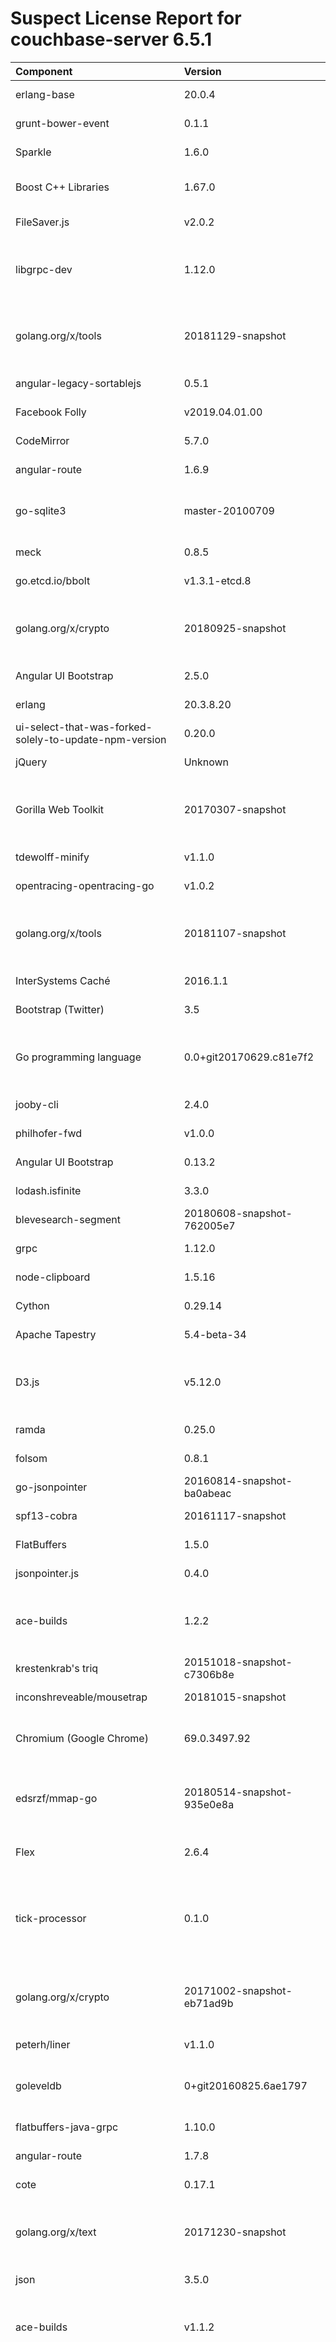 
Suspect License Report for couchbase-server 6.5.1
=================================================

|Component|Version|License(s)|
| :--- | :--- | :--- |
|erlang-base|20.0.4|[Apache License 2.0](../../license-data/7cae335f-1193-421e-92f1-8802b4243e93.txt)|
|grunt-bower-event|0.1.1|[MIT License](../../license-data/ad705c59-6893-4980-bdbf-0837f1823cc4.txt)|
|Sparkle|1.6.0|[MIT License](../../license-data/ad705c59-6893-4980-bdbf-0837f1823cc4.txt)|
|Boost C++ Libraries|1.67.0|[Boost Software License 1.0](../../license-data/26b23233-77bd-4cc2-8977-f312abd57327.txt)|
|FileSaver.js|v2.0.2|[MIT License](../../license-data/ad705c59-6893-4980-bdbf-0837f1823cc4.txt)|
|libgrpc-dev|1.12.0|[BSD 3-clause "New" or "Revised" License](../../license-data/3d238144-44e6-450e-b523-3defbdaed9dc.txt)|
|golang.org/x/tools|20181129-snapshot|[BSD 3-clause "New" or "Revised" License](../../license-data/3d238144-44e6-450e-b523-3defbdaed9dc.txt)|
|angular-legacy-sortablejs|0.5.1|[MIT License](../../license-data/ad705c59-6893-4980-bdbf-0837f1823cc4.txt)|
|Facebook Folly|v2019.04.01.00|[Apache License 2.0](../../license-data/7cae335f-1193-421e-92f1-8802b4243e93.txt)|
|CodeMirror|5.7.0|[MIT License](../../license-data/ad705c59-6893-4980-bdbf-0837f1823cc4.txt)|
|angular-route|1.6.9|[MIT License](../../license-data/ad705c59-6893-4980-bdbf-0837f1823cc4.txt)|
|go-sqlite3|master-20100709|[BSD 2-clause "Simplified" License](../../license-data/cc875133-df38-4806-9921-473e0ef01a87.txt)|
|meck|0.8.5|[Apache License 2.0](../../license-data/7cae335f-1193-421e-92f1-8802b4243e93.txt)|
|go.etcd.io/bbolt|v1.3.1-etcd.8|[MIT License](../../license-data/ad705c59-6893-4980-bdbf-0837f1823cc4.txt)|
|golang.org/x/crypto|20180925-snapshot|[BSD 3-clause "New" or "Revised" License](../../license-data/3d238144-44e6-450e-b523-3defbdaed9dc.txt)|
|Angular UI Bootstrap|2.5.0|[MIT License](../../license-data/ad705c59-6893-4980-bdbf-0837f1823cc4.txt)|
|erlang|20.3.8.20|[Apache License 2.0](../../license-data/7cae335f-1193-421e-92f1-8802b4243e93.txt)|
|ui-select-that-was-forked-solely-to-update-npm-version|0.20.0|[MIT License](../../license-data/ad705c59-6893-4980-bdbf-0837f1823cc4.txt)|
|jQuery|Unknown|[MIT License](../../license-data/ad705c59-6893-4980-bdbf-0837f1823cc4.txt)|
|Gorilla Web Toolkit|20170307-snapshot|[BSD 3-clause "New" or "Revised" License](../../license-data/3d238144-44e6-450e-b523-3defbdaed9dc.txt)|
|tdewolff-minify|v1.1.0|[MIT License](../../license-data/ad705c59-6893-4980-bdbf-0837f1823cc4.txt)|
|opentracing-opentracing-go|v1.0.2|[Apache License 2.0](../../license-data/7cae335f-1193-421e-92f1-8802b4243e93.txt)|
|golang.org/x/tools|20181107-snapshot|[BSD 3-clause "New" or "Revised" License](../../license-data/3d238144-44e6-450e-b523-3defbdaed9dc.txt)|
|InterSystems Caché|2016.1.1|[Apache License 2.0](../../license-data/7cae335f-1193-421e-92f1-8802b4243e93.txt)|
|Bootstrap (Twitter)|3.5|[MIT License](../../license-data/ad705c59-6893-4980-bdbf-0837f1823cc4.txt)|
|Go programming language|0.0+git20170629.c81e7f2|[BSD 3-clause "New" or "Revised" License](../../license-data/3d238144-44e6-450e-b523-3defbdaed9dc.txt)|
|jooby-cli|2.4.0|[Apache License 2.0](../../license-data/7cae335f-1193-421e-92f1-8802b4243e93.txt)|
|philhofer-fwd|v1.0.0|[MIT License](../../license-data/ad705c59-6893-4980-bdbf-0837f1823cc4.txt)|
|Angular UI Bootstrap|0.13.2|[MIT License](../../license-data/ad705c59-6893-4980-bdbf-0837f1823cc4.txt)|
|lodash.isfinite|3.3.0|[MIT License](../../license-data/ad705c59-6893-4980-bdbf-0837f1823cc4.txt)|
|blevesearch-segment|20180608-snapshot-762005e7|[Apache License 2.0](../../license-data/7cae335f-1193-421e-92f1-8802b4243e93.txt)|
|grpc|1.12.0|[Apache License 2.0](../../license-data/7cae335f-1193-421e-92f1-8802b4243e93.txt)|
|node-clipboard|1.5.16|[MIT License](../../license-data/ad705c59-6893-4980-bdbf-0837f1823cc4.txt)|
|Cython|0.29.14|[Apache License 2.0](../../license-data/7cae335f-1193-421e-92f1-8802b4243e93.txt)|
|Apache Tapestry|5.4-beta-34|[Apache License 2.0](../../license-data/7cae335f-1193-421e-92f1-8802b4243e93.txt)|
|D3.js|v5.12.0|[BSD 3-clause "New" or "Revised" License](../../license-data/3d238144-44e6-450e-b523-3defbdaed9dc.txt)|
|ramda|0.25.0|[MIT License](../../license-data/ad705c59-6893-4980-bdbf-0837f1823cc4.txt)|
|folsom|0.8.1|[Apache License 2.0](../../license-data/7cae335f-1193-421e-92f1-8802b4243e93.txt)|
|go-jsonpointer|20160814-snapshot-ba0abeac|[MIT License](../../license-data/ad705c59-6893-4980-bdbf-0837f1823cc4.txt)|
|spf13-cobra|20161117-snapshot|[Apache License 2.0](../../license-data/7cae335f-1193-421e-92f1-8802b4243e93.txt)|
|FlatBuffers|1.5.0|[Apache License 2.0](../../license-data/7cae335f-1193-421e-92f1-8802b4243e93.txt)|
|jsonpointer.js|0.4.0|[MIT License](../../license-data/ad705c59-6893-4980-bdbf-0837f1823cc4.txt)|
|ace-builds|1.2.2|[BSD 3-clause "New" or "Revised" License](../../license-data/3d238144-44e6-450e-b523-3defbdaed9dc.txt)|
|krestenkrab's triq|20151018-snapshot-c7306b8e|[Apache License 2.0](../../license-data/7cae335f-1193-421e-92f1-8802b4243e93.txt)|
|inconshreveable/mousetrap|20181015-snapshot|[Apache License 2.0](../../license-data/7cae335f-1193-421e-92f1-8802b4243e93.txt)|
|Chromium (Google Chrome)|69.0.3497.92|[Basic Proprietary Commercial License](../../license-data/3eca8fb9-fca4-4b49-b4bd-189ba8efd691.txt)|
|edsrzf/mmap-go|20180514-snapshot-935e0e8a|[BSD 3-clause "New" or "Revised" License](../../license-data/3d238144-44e6-450e-b523-3defbdaed9dc.txt)|
|Flex|2.6.4|[Flex License (BSD 2.0 -)](../../license-data/0e5fda39-08e4-4025-a640-1d2e08082be3.txt)|
|tick-processor|0.1.0|[BSD 3-clause "New" or "Revised" License](../../license-data/3d238144-44e6-450e-b523-3defbdaed9dc.txt), [MIT License](../../license-data/ad705c59-6893-4980-bdbf-0837f1823cc4.txt)|
|golang.org/x/crypto|20171002-snapshot-eb71ad9b|[BSD 3-clause "New" or "Revised" License](../../license-data/3d238144-44e6-450e-b523-3defbdaed9dc.txt)|
|peterh/liner|v1.1.0|[MIT License](../../license-data/ad705c59-6893-4980-bdbf-0837f1823cc4.txt)|
|goleveldb|0+git20160825.6ae1797|[BSD 2-clause "Simplified" License](../../license-data/cc875133-df38-4806-9921-473e0ef01a87.txt)|
|flatbuffers-java-grpc|1.10.0|[Apache License 2.0](../../license-data/7cae335f-1193-421e-92f1-8802b4243e93.txt)|
|angular-route|1.7.8|[MIT License](../../license-data/ad705c59-6893-4980-bdbf-0837f1823cc4.txt)|
|cote|0.17.1|[MIT License](../../license-data/ad705c59-6893-4980-bdbf-0837f1823cc4.txt)|
|golang.org/x/text|20171230-snapshot|[BSD 3-clause "New" or "Revised" License](../../license-data/3d238144-44e6-450e-b523-3defbdaed9dc.txt)|
|json|3.5.0|[MIT License](../../license-data/ad705c59-6893-4980-bdbf-0837f1823cc4.txt)|
|ace-builds|v1.1.2|[BSD 3-clause "New" or "Revised" License](../../license-data/3d238144-44e6-450e-b523-3defbdaed9dc.txt)|
|docker-cli|20180417-snapshot|[BSD 3-clause "New" or "Revised" License](../../license-data/3d238144-44e6-450e-b523-3defbdaed9dc.txt), [BSD 2-clause "Simplified" License](../../license-data/cc875133-df38-4806-9921-473e0ef01a87.txt), [MIT License](../../license-data/ad705c59-6893-4980-bdbf-0837f1823cc4.txt), [ISC License](../../license-data/14b0b50b-acd2-4fc8-ac65-3b15f9e58260.txt), [Apache License 2.0](../../license-data/7cae335f-1193-421e-92f1-8802b4243e93.txt), [Educational Community License v2.0](../../license-data/ab569682-1b26-43b6-8105-53b2094f7313.txt)|
|Symphony Authenticator Service Java Client|0.9.0|[Apache License 2.0](../../license-data/7cae335f-1193-421e-92f1-8802b4243e93.txt)|
|Gorilla Web Toolkit|20170523-snapshot|[BSD 3-clause "New" or "Revised" License](../../license-data/3d238144-44e6-450e-b523-3defbdaed9dc.txt)|
|sortablejs|1.6.0|[MIT License](../../license-data/ad705c59-6893-4980-bdbf-0837f1823cc4.txt)|
|golang-github-spf13-pflag-dev|20170607-snapshot|[BSD 3-clause "New" or "Revised" License](../../license-data/3d238144-44e6-450e-b523-3defbdaed9dc.txt)|
|steveyen-gtreap|0.0~git20150807.0.0abe01e|[MIT License](../../license-data/ad705c59-6893-4980-bdbf-0837f1823cc4.txt)|
|teepark/ldbrest|20150501-snapshot-b8400830|[BSD 3-clause "New" or "Revised" License](../../license-data/3d238144-44e6-450e-b523-3defbdaed9dc.txt)|
|tdewolff-strconv|20171112-snapshot-8fc9bd05|[MIT License](../../license-data/ad705c59-6893-4980-bdbf-0837f1823cc4.txt)|
|tracymacding/goleveldb|20160629-snapshot-ab8b5dcf|[BSD 2-clause "Simplified" License](../../license-data/cc875133-df38-4806-9921-473e0ef01a87.txt)|
|willf/bitset|v1.0.0|[BSD 3-clause "New" or "Revised" License](../../license-data/3d238144-44e6-450e-b523-3defbdaed9dc.txt)|
|humanize-plus|1.5.0|[MIT License](../../license-data/ad705c59-6893-4980-bdbf-0837f1823cc4.txt)|
|Bootstrap (Twitter)|0.13|[MIT License](../../license-data/ad705c59-6893-4980-bdbf-0837f1823cc4.txt)|
|D3.js|3.3.6|[BSD 3-clause "New" or "Revised" License](../../license-data/3d238144-44e6-450e-b523-3defbdaed9dc.txt)|
|reflect-metadata|0.1.10|[Apache License 2.0](../../license-data/7cae335f-1193-421e-92f1-8802b4243e93.txt)|
|cmcoffee/kwcli|20150403-snapshot-2af09113|[MIT License](../../license-data/ad705c59-6893-4980-bdbf-0837f1823cc4.txt)|
|Angular|1.6.9|[MIT License](../../license-data/ad705c59-6893-4980-bdbf-0837f1823cc4.txt)|
|Google V8 JavaScript Engine|7.1.321|[BSD 3-clause "New" or "Revised" License](../../license-data/3d238144-44e6-450e-b523-3defbdaed9dc.txt)|
|Angular UI Bootstrap|2.1.3|[MIT License](../../license-data/ad705c59-6893-4980-bdbf-0837f1823cc4.txt)|
|jQuery UI|1.12.1|[MIT License](../../license-data/ad705c59-6893-4980-bdbf-0837f1823cc4.txt)|
|@angular/router|6.1.0|[MIT License](../../license-data/ad705c59-6893-4980-bdbf-0837f1823cc4.txt)|
|Spring Initializr :: Generator|0.5.0.RELEASE|[Apache License 2.0](../../license-data/7cae335f-1193-421e-92f1-8802b4243e93.txt)|
|@angular/platform-browser-dynamic|6.1.0|[MIT License](../../license-data/ad705c59-6893-4980-bdbf-0837f1823cc4.txt)|
|buger/jsonparser|0|[MIT License](../../license-data/ad705c59-6893-4980-bdbf-0837f1823cc4.txt)|
|boltdb/bolt|1.3.0|[MIT License](../../license-data/ad705c59-6893-4980-bdbf-0837f1823cc4.txt)|
|google-gson|20180607-snapshot-9d44cbc1|[Apache License 2.0](../../license-data/7cae335f-1193-421e-92f1-8802b4243e93.txt)|
|go-metrics|master-efc2659|[BSD 2-clause "Simplified" License](../../license-data/cc875133-df38-4806-9921-473e0ef01a87.txt)|
|gorilla/muxy|20170123-snapshot-65b4fd5d|[BSD 3-clause "New" or "Revised" License](../../license-data/3d238144-44e6-450e-b523-3defbdaed9dc.txt)|
|rebar|2.6.0|[MIT License](../../license-data/ad705c59-6893-4980-bdbf-0837f1823cc4.txt), [Apache License 2.0](../../license-data/7cae335f-1193-421e-92f1-8802b4243e93.txt)|
|ui-codemirror|0.3.0|[MIT License](../../license-data/ad705c59-6893-4980-bdbf-0837f1823cc4.txt)|
|simplemde|1.7.1|[MIT License](../../license-data/ad705c59-6893-4980-bdbf-0837f1823cc4.txt)|
|go-curl|20180313-snapshot-9d81ad32|[Apache License 2.0](../../license-data/7cae335f-1193-421e-92f1-8802b4243e93.txt)|
|google/uuid|20180409-snapshot|[BSD 3-clause "New" or "Revised" License](../../license-data/3d238144-44e6-450e-b523-3defbdaed9dc.txt)|
|ace-builds|v1.4.6|[BSD 3-clause "New" or "Revised" License](../../license-data/3d238144-44e6-450e-b523-3defbdaed9dc.txt)|
|pierrec-lz4|v1.1|[BSD 3-clause "New" or "Revised" License](../../license-data/3d238144-44e6-450e-b523-3defbdaed9dc.txt)|
|olekukonko/ts|0.0~git20140412.0.ecf753e|[MIT License](../../license-data/ad705c59-6893-4980-bdbf-0837f1823cc4.txt)|
|Esprima|2.7.2|[BSD 3-clause "New" or "Revised" License](../../license-data/3d238144-44e6-450e-b523-3defbdaed9dc.txt)|
|@angular/animations|6.1.0|[MIT License](../../license-data/ad705c59-6893-4980-bdbf-0837f1823cc4.txt)|
|bleve|20171012-snapshot-3b2bc30b|[Apache License 2.0](../../license-data/7cae335f-1193-421e-92f1-8802b4243e93.txt)|
|ui-ace|0.2.3|[MIT License](../../license-data/ad705c59-6893-4980-bdbf-0837f1823cc4.txt)|
|bleve|v0.8.0|[Apache License 2.0](../../license-data/7cae335f-1193-421e-92f1-8802b4243e93.txt)|
|golang-snappy-go-dev|20171230-snapshot|[BSD 3-clause "New" or "Revised" License](../../license-data/3d238144-44e6-450e-b523-3defbdaed9dc.txt)|
|pierrec-xxHash|20180819-snapshot|[BSD 3-clause "New" or "Revised" License](../../license-data/3d238144-44e6-450e-b523-3defbdaed9dc.txt)|
|@angular/forms|6.1.0|[MIT License](../../license-data/ad705c59-6893-4980-bdbf-0837f1823cc4.txt)|
|ojjs/oj|0.3.3|[MIT License](../../license-data/ad705c59-6893-4980-bdbf-0837f1823cc4.txt)|
|bootstrap-lightbox|v0.6.1|[Apache License 2.0](../../license-data/7cae335f-1193-421e-92f1-8802b4243e93.txt)|
|Go programming language|0|[BSD 3-clause "New" or "Revised" License](../../license-data/3d238144-44e6-450e-b523-3defbdaed9dc.txt)|
|goskiplist|20170622-snapshot|[Apache License 2.0](../../license-data/7cae335f-1193-421e-92f1-8802b4243e93.txt)|
|RxJS|6.3.3|[Apache License 2.0](../../license-data/7cae335f-1193-421e-92f1-8802b4243e93.txt)|
|share-showdown|2.0.0|[BSD 3-clause "New" or "Revised" License](../../license-data/3d238144-44e6-450e-b523-3defbdaed9dc.txt)|
|golang.org/x/sys|20190108-snapshot-7fbe1cd0|[BSD 3-clause "New" or "Revised" License](../../license-data/3d238144-44e6-450e-b523-3defbdaed9dc.txt)|
|leemcloughlin/gofarmhash|20180505-snapshot|[MIT License](../../license-data/ad705c59-6893-4980-bdbf-0837f1823cc4.txt)|
|golang-github-ryszard-goskiplist|0.0~git20150312.2dfbae5|[Apache License 2.0](../../license-data/7cae335f-1193-421e-92f1-8802b4243e93.txt)|
|tdewolff-parse|v2.0.0|[MIT License](../../license-data/ad705c59-6893-4980-bdbf-0837f1823cc4.txt)|
|@angular/core|6.1.0|[MIT License](../../license-data/ad705c59-6893-4980-bdbf-0837f1823cc4.txt)|
|grpc-go|20190429-snapshot|[Apache License 2.0](../../license-data/7cae335f-1193-421e-92f1-8802b4243e93.txt)|
|google-glog|0.3.5|[BSD 3-clause "New" or "Revised" License](../../license-data/3d238144-44e6-450e-b523-3defbdaed9dc.txt)|
|tdewolff-buffer|v1.0.0|[MIT License](../../license-data/ad705c59-6893-4980-bdbf-0837f1823cc4.txt)|
|jQuery|2.1.4|[MIT License](../../license-data/ad705c59-6893-4980-bdbf-0837f1823cc4.txt)|
|golang.org/x/net|20180223-snapshot|[BSD 3-clause "New" or "Revised" License](../../license-data/3d238144-44e6-450e-b523-3defbdaed9dc.txt)|
|golang-github-seiflotfy-cuckoofilter|0.0~git20160609.0.d048387|[MIT License](../../license-data/ad705c59-6893-4980-bdbf-0837f1823cc4.txt)|
|Bootstrap (Twitter)|3.3.6-jQuery3|[MIT License](../../license-data/ad705c59-6893-4980-bdbf-0837f1823cc4.txt)|
|com.tagtraum:libz|4.0.0|[zlib License](../../license-data/7bf4506f-7531-4655-a4bf-e9deb4d2cc8e.txt)|
|Flex|2.5.4a|[Flex License (BSD 2.0 -)](../../license-data/0e5fda39-08e4-4025-a640-1d2e08082be3.txt)|
|Go programming language|20180709-snapshot|[MIT License](../../license-data/ad705c59-6893-4980-bdbf-0837f1823cc4.txt)|
|golang-github-elazarl-go-bindata-assetfs-dev|20170227-snapshot-30f82fa2|[BSD 2-clause "Simplified" License](../../license-data/cc875133-df38-4806-9921-473e0ef01a87.txt)|
|@angular/compiler|6.1.0|[MIT License](../../license-data/ad705c59-6893-4980-bdbf-0837f1823cc4.txt)|
|spf13-cobra|20180519-snapshot-16c014f1|[Apache License 2.0](../../license-data/7cae335f-1193-421e-92f1-8802b4243e93.txt)|
|@angular/common|6.1.0|[MIT License](../../license-data/ad705c59-6893-4980-bdbf-0837f1823cc4.txt)|
|couchbase-go-couchbase|20180430-snapshot-16db1f1f|[MIT License](../../license-data/ad705c59-6893-4980-bdbf-0837f1823cc4.txt)|
|julienschmidt/httprouter|20170430-snapshot-975b5c4c|[BSD 3-clause "New" or "Revised" License](../../license-data/3d238144-44e6-450e-b523-3defbdaed9dc.txt)|
|libcouchbase|2.10.5|[Apache License 2.0](../../license-data/7cae335f-1193-421e-92f1-8802b4243e93.txt)|
|blevesearch/bleve-mapping-ui|20170330-snapshot-f551b6d4|[Apache License 2.0](../../license-data/7cae335f-1193-421e-92f1-8802b4243e93.txt)|
|Zone.js|0.8.26|[MIT License](../../license-data/ad705c59-6893-4980-bdbf-0837f1823cc4.txt)|
|PCRE|8.41|[BSD 3-clause "New" or "Revised" License](../../license-data/3d238144-44e6-450e-b523-3defbdaed9dc.txt)|
|jQuery|1.10.2|[MIT License](../../license-data/ad705c59-6893-4980-bdbf-0837f1823cc4.txt)|
|grpcio|1.9.0rc2|[Apache License 2.0](../../license-data/7cae335f-1193-421e-92f1-8802b4243e93.txt)|
|snappy|1.1.1|[BSD 3-clause "New" or "Revised" License](../../license-data/3d238144-44e6-450e-b523-3defbdaed9dc.txt)|
|golang-snappy-go-dev|20150731-snapshot-a911026e|[BSD 3-clause "New" or "Revised" License](../../license-data/3d238144-44e6-450e-b523-3defbdaed9dc.txt)|
|golang-x-text-dev|0.0~git20170627.0.6353ef0|[BSD 3-clause "New" or "Revised" License](../../license-data/3d238144-44e6-450e-b523-3defbdaed9dc.txt)|
|D3.js|3.5.17|[BSD 3-clause "New" or "Revised" License](../../license-data/3d238144-44e6-450e-b523-3defbdaed9dc.txt)|
|pkg/errors|20180417-snapshot-30136e27|[BSD 2-clause "Simplified" License](../../license-data/cc875133-df38-4806-9921-473e0ef01a87.txt)|
|go-zookeeper|20150410-snapshot-fa6674ab|[BSD 3-clause "New" or "Revised" License](../../license-data/3d238144-44e6-450e-b523-3defbdaed9dc.txt)|
|golang-golangorg-crypto-devel|0|[BSD 3-clause "New" or "Revised" License](../../license-data/3d238144-44e6-450e-b523-3defbdaed9dc.txt)|
|golang-github-leemcloughlin-gofarmhash|0.0~git20160919.0.0a055c5|[MIT License](../../license-data/ad705c59-6893-4980-bdbf-0837f1823cc4.txt)|
|blevesearch-go-porterstemmer|v1.0.1|[MIT License](../../license-data/ad705c59-6893-4980-bdbf-0837f1823cc4.txt)|
|golang-github-elazarl-go-bindata-assetfs-dev|0.0~git20151224.0.57eb5e1|[BSD 2-clause "Simplified" License](../../license-data/cc875133-df38-4806-9921-473e0ef01a87.txt)|
|free-jqGrid|4.11.0|[MIT License](../../license-data/ad705c59-6893-4980-bdbf-0837f1823cc4.txt), [GNU General Public License v2.0 or later](../../license-data/39692bc6-4d1c-4466-a02c-fa6f21170587.txt)|
|OpenSSL|1.1.1d|[Apache License 2.0](../../license-data/7cae335f-1193-421e-92f1-8802b4243e93.txt)|
|golang-snappy-go-dev|20160302-snapshot|[BSD 3-clause "New" or "Revised" License](../../license-data/3d238144-44e6-450e-b523-3defbdaed9dc.txt)|
|ui-router/core|5.0.20|[MIT License](../../license-data/ad705c59-6893-4980-bdbf-0837f1823cc4.txt)|
|erlang-erlydtl|0.7.0|[MIT License](../../license-data/ad705c59-6893-4980-bdbf-0837f1823cc4.txt)|
|golang-github-json-iterator-go-dev|1.0.6|[MIT License](../../license-data/ad705c59-6893-4980-bdbf-0837f1823cc4.txt)|
|insight-bitcore|5.0.0-beta.12|[MIT License](../../license-data/ad705c59-6893-4980-bdbf-0837f1823cc4.txt)|
|blevesearch/snowballstem|20180110-snapshot-26b06a2c|[Apache License 2.0](../../license-data/7cae335f-1193-421e-92f1-8802b4243e93.txt)|
|Go programming language|0.0~git20180322.88942b9|[BSD 3-clause "New" or "Revised" License](../../license-data/3d238144-44e6-450e-b523-3defbdaed9dc.txt)|
|FlatBuffers|v1.10.0|[Apache License 2.0](../../license-data/7cae335f-1193-421e-92f1-8802b4243e93.txt)|
|github.com/syndtr/gosnappy|20150730-snapshot-156a0732|[BSD 3-clause "New" or "Revised" License](../../license-data/3d238144-44e6-450e-b523-3defbdaed9dc.txt)|
|ergosphere-core|0.4.3|[MIT License](../../license-data/ad705c59-6893-4980-bdbf-0837f1823cc4.txt)|
|FileSaver.js|master-20150917|[MIT License](../../license-data/ad705c59-6893-4980-bdbf-0837f1823cc4.txt)|
|webstack|0.0.2|[MIT License](../../license-data/ad705c59-6893-4980-bdbf-0837f1823cc4.txt)|
|glenn-brown/golang-pkg-pcre|20120522-snapshot-48bb82a8|[BSD 2-clause "Simplified" License](../../license-data/cc875133-df38-4806-9921-473e0ef01a87.txt)|
|dominikh/go-tools|2017.2.2|[BSD 3-clause "New" or "Revised" License](../../license-data/3d238144-44e6-450e-b523-3defbdaed9dc.txt), [MIT License](../../license-data/ad705c59-6893-4980-bdbf-0837f1823cc4.txt)|
|rebar|2.1.0-pre|[Apache License 2.0](../../license-data/7cae335f-1193-421e-92f1-8802b4243e93.txt)|
|golang protobuf|20190115-snapshot|[BSD 3-clause "New" or "Revised" License](../../license-data/3d238144-44e6-450e-b523-3defbdaed9dc.txt)|
|gflags|2.2.1|[BSD 3-clause "New" or "Revised" License](../../license-data/3d238144-44e6-450e-b523-3defbdaed9dc.txt)|
|zlib|1.2.11|[zlib License](../../license-data/7bf4506f-7531-4655-a4bf-e9deb4d2cc8e.txt)|
|Spring Initializr :: Generator|0.1.0.RELEASE|[Apache License 2.0](../../license-data/7cae335f-1193-421e-92f1-8802b4243e93.txt)|
|golang.org/x/tools|20181129-snapshot-e21233ff|[BSD 3-clause "New" or "Revised" License](../../license-data/3d238144-44e6-450e-b523-3defbdaed9dc.txt)|
|Bootstrap (Twitter)|0.14.3 - 2015-10-23|[MIT License](../../license-data/ad705c59-6893-4980-bdbf-0837f1823cc4.txt)|
|seiflotfy/cuckoofilter|20180825-snapshot|[MIT License](../../license-data/ad705c59-6893-4980-bdbf-0837f1823cc4.txt)|
|JSON for Modern C++|3.5.0|[MIT License](../../license-data/ad705c59-6893-4980-bdbf-0837f1823cc4.txt)|
|sorttable|1.0.0|[MIT License](../../license-data/ad705c59-6893-4980-bdbf-0837f1823cc4.txt)|
|Angular UI Bootstrap|0.14.1|[MIT License](../../license-data/ad705c59-6893-4980-bdbf-0837f1823cc4.txt)|
|tinylib-msgp|20181103-snapshot|[MIT License](../../license-data/ad705c59-6893-4980-bdbf-0837f1823cc4.txt)|
|natefinch/npipe|20140709-snapshot-272c8150|[MIT License](../../license-data/ad705c59-6893-4980-bdbf-0837f1823cc4.txt)|
|Blob.js|0.0.1|[ISC License](../../license-data/14b0b50b-acd2-4fc8-ac65-3b15f9e58260.txt)|
|geocouch|20180430-snapshot-92def13f|[Apache License 2.0](../../license-data/7cae335f-1193-421e-92f1-8802b4243e93.txt)|
|edsrzf/mmap-go|master-20160511|[BSD 3-clause "New" or "Revised" License](../../license-data/3d238144-44e6-450e-b523-3defbdaed9dc.txt)|
|ngclipboard|1.1.1|[MIT License](../../license-data/ad705c59-6893-4980-bdbf-0837f1823cc4.txt)|
|HdrHistogram_c|0.9.11|[BSD 3-clause "New" or "Revised" License](../../license-data/3d238144-44e6-450e-b523-3defbdaed9dc.txt), [Public Domain](../../license-data/d26bcb7d-5bc8-4f05-8942-a3a42728a2e4.txt)|
|golang.org/x/net|20170911-snapshot-66aacef3|[BSD 3-clause "New" or "Revised" License](../../license-data/3d238144-44e6-450e-b523-3defbdaed9dc.txt)|
|ngaut-go-zookeeper|0.0~git20150813.0.9c3719e|[BSD 3-clause "New" or "Revised" License](../../license-data/3d238144-44e6-450e-b523-3defbdaed9dc.txt)|
|golang protobuf|20181130-snapshot|[BSD 3-clause "New" or "Revised" License](../../license-data/3d238144-44e6-450e-b523-3defbdaed9dc.txt)|
|Couchbase|v6.0.3|[Apache License 2.0](../../license-data/7cae335f-1193-421e-92f1-8802b4243e93.txt)|
|React Profile|2.1.0|[Apache License 2.0](../../license-data/7cae335f-1193-421e-92f1-8802b4243e93.txt)|
|jQuery|3.3.1|[MIT License](../../license-data/ad705c59-6893-4980-bdbf-0837f1823cc4.txt)|
|jQuery|2.1.1|[MIT License](../../license-data/ad705c59-6893-4980-bdbf-0837f1823cc4.txt)|
|golang-github-edsrzf-mmap-go|0.0~git20160512.0.935e0e8|[BSD 3-clause "New" or "Revised" License](../../license-data/3d238144-44e6-450e-b523-3defbdaed9dc.txt)|
|Esprima|3.1.3|[BSD 2-clause "Simplified" License](../../license-data/cc875133-df38-4806-9921-473e0ef01a87.txt)|
|rebar|2.5.1|[Apache License 2.0](../../license-data/7cae335f-1193-421e-92f1-8802b4243e93.txt)|
|Rickshaw Graphing Toolkit|v1.5.0|[MIT License](../../license-data/ad705c59-6893-4980-bdbf-0837f1823cc4.txt)|
|golang-github-gorilla-context|0|[BSD 3-clause "New" or "Revised" License](../../license-data/3d238144-44e6-450e-b523-3defbdaed9dc.txt)|
|libevent|2.1.8|[BSD 3-clause "New" or "Revised" License](../../license-data/3d238144-44e6-450e-b523-3defbdaed9dc.txt)|
|Cython|0.29.13|[Apache License 2.0](../../license-data/7cae335f-1193-421e-92f1-8802b4243e93.txt)|
|FlatBuffers Java API|1.10.0|[Apache License 2.0](../../license-data/7cae335f-1193-421e-92f1-8802b4243e93.txt)|
|forestdb|v1.2|[Apache License 2.0](../../license-data/7cae335f-1193-421e-92f1-8802b4243e93.txt)|
|github.com/alecthomas/participle|v0.2.1|[MIT License](../../license-data/ad705c59-6893-4980-bdbf-0837f1823cc4.txt)|
|@ng-bootstrap/ng-bootstrap|1.0.0-beta.5|[MIT License](../../license-data/ad705c59-6893-4980-bdbf-0837f1823cc4.txt)|
|Membase|20180216-snapshot-60f859bf|[Apache License 2.0](../../license-data/7cae335f-1193-421e-92f1-8802b4243e93.txt)|
|talentdeficit's jsx|v0.9.0|[MIT License](../../license-data/ad705c59-6893-4980-bdbf-0837f1823cc4.txt)|
|golang.org/x/crypto|20180704-snapshot|[BSD 3-clause "New" or "Revised" License](../../license-data/3d238144-44e6-450e-b523-3defbdaed9dc.txt)|
|flatbuffers-java|1.6.0.3|[Apache License 2.0](../../license-data/7cae335f-1193-421e-92f1-8802b4243e93.txt)|
|double-conversion|3.0.0|[BSD 3-clause "New" or "Revised" License](../../license-data/3d238144-44e6-450e-b523-3defbdaed9dc.txt)|
|Go programming language|20171128-snapshot-57961680|[BSD 3-clause "New" or "Revised" License](../../license-data/3d238144-44e6-450e-b523-3defbdaed9dc.txt)|
|angular-mocks|1.4.4|[MIT License](../../license-data/ad705c59-6893-4980-bdbf-0837f1823cc4.txt)|
|golang.org/x/crypto|20180222-snapshot-432090b8|[BSD 3-clause "New" or "Revised" License](../../license-data/3d238144-44e6-450e-b523-3defbdaed9dc.txt)|
|opentracing-cpp|v1.5.1|[Apache License 2.0](../../license-data/7cae335f-1193-421e-92f1-8802b4243e93.txt)|
|jemalloc|5.2.1|[BSD 3-clause "New" or "Revised" License](../../license-data/3d238144-44e6-450e-b523-3defbdaed9dc.txt)|
|ares-project|0.2.11|[Apache License 2.0](../../license-data/7cae335f-1193-421e-92f1-8802b4243e93.txt)|
|Google Mock|1.8.0|[BSD 3-clause "New" or "Revised" License](../../license-data/3d238144-44e6-450e-b523-3defbdaed9dc.txt)|
|Angular|1.7.9|[MIT License](../../license-data/ad705c59-6893-4980-bdbf-0837f1823cc4.txt)|
|DataDog/zstd|v1.3.4|[BSD 3-clause "New" or "Revised" License](../../license-data/3d238144-44e6-450e-b523-3defbdaed9dc.txt)|
|@angular/platform-browser|6.1.0|[MIT License](../../license-data/ad705c59-6893-4980-bdbf-0837f1823cc4.txt)|
|angular-dropdown-multiselect|1.0.1|[ISC License](../../license-data/14b0b50b-acd2-4fc8-ac65-3b15f9e58260.txt)|
|TypeScript|2.0.0|[Apache License 2.0](../../license-data/7cae335f-1193-421e-92f1-8802b4243e93.txt)|
|erlang-poolboy|1.5.1|[Public Domain](../../license-data/d26bcb7d-5bc8-4f05-8942-a3a42728a2e4.txt)|
|inconshreveable/mousetrap|0.0~git20141017.0.76626ae|[Apache License 2.0](../../license-data/7cae335f-1193-421e-92f1-8802b4243e93.txt)|
|PCRE|8.43|[BSD 3-clause "New" or "Revised" License](../../license-data/3d238144-44e6-450e-b523-3defbdaed9dc.txt)|
|angular-ui-tree/angular-ui-tree|2.9.0|[MIT License](../../license-data/ad705c59-6893-4980-bdbf-0837f1823cc4.txt)|
|@angular/http|6.1.0|[MIT License](../../license-data/ad705c59-6893-4980-bdbf-0837f1823cc4.txt)|
|jemalloc|5.1.0|[BSD 3-clause "New" or "Revised" License](../../license-data/3d238144-44e6-450e-b523-3defbdaed9dc.txt)|
|spdlog-devel|1.1.0|[MIT License](../../license-data/ad705c59-6893-4980-bdbf-0837f1823cc4.txt)|
|lz4|1.8.0|[BSD 3-clause "New" or "Revised" License](../../license-data/3d238144-44e6-450e-b523-3defbdaed9dc.txt)|
|golang-google-genproto-dev|0.0~git20171123.7f0da29|[Apache License 2.0](../../license-data/7cae335f-1193-421e-92f1-8802b4243e93.txt)|
|edward|3.1.0|[MIT License](../../license-data/ad705c59-6893-4980-bdbf-0837f1823cc4.txt)|
|glycerine/go-unsnap-stream|0.0~git20180323.9f0cb55|[MIT License](../../license-data/ad705c59-6893-4980-bdbf-0837f1823cc4.txt)|
|couchbaselabs/gocbconnstr|v1.0.4|[Apache License 2.0](../../license-data/7cae335f-1193-421e-92f1-8802b4243e93.txt)|
|cURL|7.66.0|[MIT License](../../license-data/ad705c59-6893-4980-bdbf-0837f1823cc4.txt)|
